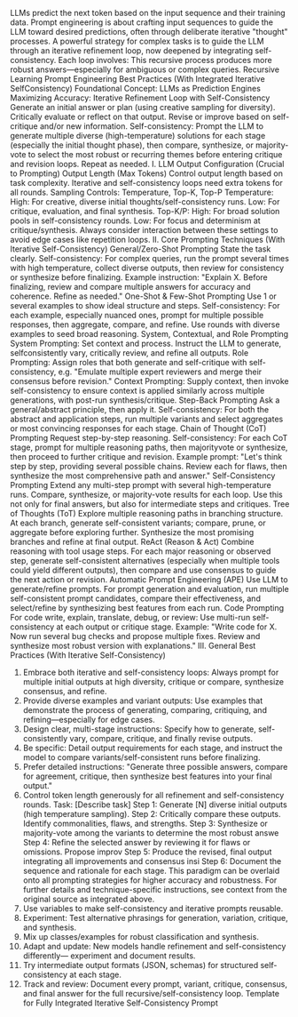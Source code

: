 LLMs predict the next token based on the input sequence and their training data. Prompt
engineering is about crafting input sequences to guide the LLM toward desired predictions,
often through deliberate iterative "thought" processes.
A powerful strategy for complex tasks is to guide the LLM through an iterative refinement loop,
now deepened by integrating self-consistency. Each loop involves:
This recursive process produces more robust answers—especially for ambiguous or complex
queries.
Recursive Learning Prompt Engineering Best
Practices (With Integrated Iterative SelfConsistency)
Foundational Concept: LLMs as Prediction Engines
Maximizing Accuracy: Iterative Refinement Loop with Self-Consistency
Generate an initial answer or plan (using creative sampling for diversity).
Critically evaluate or reflect on that output.
Revise or improve based on self-critique and/or new information.
Self-consistency: Prompt the LLM to generate multiple diverse (high-temperature)
solutions for each stage (especially the initial thought phase), then compare, synthesize, or
majority-vote to select the most robust or recurring themes before entering critique and
revision loops.
Repeat as needed.
I. LLM Output Configuration (Crucial to Prompting)
Output Length (Max Tokens)
Control output length based on task complexity.
Iterative and self-consistency loops need extra tokens for all rounds.
Sampling Controls: Temperature, Top-K, Top-P
Temperature:
High: For creative, diverse initial thoughts/self-consistency runs.
Low: For critique, evaluation, and final synthesis.
Top-K/P:
High: For broad solution pools in self-consistency rounds.
Low: For focus and determinism at critique/synthesis.
Always consider interaction between these settings to avoid edge cases like repetition
loops.
II. Core Prompting Techniques (With Iterative Self-Consistency)
General/Zero-Shot Prompting
State the task clearly.
Self-consistency: For complex queries, run the prompt several times with high
temperature, collect diverse outputs, then review for consistency or synthesize before
finalizing.
Example instruction: "Explain X. Before finalizing, review and compare multiple answers for
accuracy and coherence. Refine as needed."
One-Shot & Few-Shot Prompting
Use 1 or several examples to show ideal structure and steps.
Self-consistency: For each example, especially nuanced ones, prompt for multiple possible
responses, then aggregate, compare, and refine. Use rounds with diverse examples to seed
broad reasoning.
System, Contextual, and Role Prompting
System Prompting: Set context and process. Instruct the LLM to generate, selfconsistently vary, critically review, and refine all outputs.
Role Prompting: Assign roles that both generate and self-critique with self-consistency, e.g.
"Emulate multiple expert reviewers and merge their consensus before revision."
Context Prompting: Supply context, then invoke self-consistency to ensure context is
applied similarly across multiple generations, with post-run synthesis/critique.
Step-Back Prompting
Ask a general/abstract principle, then apply it.
Self-consistency: For both the abstract and application steps, run multiple variants and
select aggregates or most convincing responses for each stage.
Chain of Thought (CoT) Prompting
Request step-by-step reasoning.
Self-consistency: For each CoT stage, prompt for multiple reasoning paths, then majorityvote or synthesize, then proceed to further critique and revision.
Example prompt: "Let's think step by step, providing several possible chains. Review each
for flaws, then synthesize the most comprehensive path and answer."
Self-Consistency Prompting
Extend any multi-step prompt with several high-temperature runs.
Compare, synthesize, or majority-vote results for each loop. Use this not only for final
answers, but also for intermediate steps and critiques.
Tree of Thoughts (ToT)
Explore multiple reasoning paths in branching structure.
At each branch, generate self-consistent variants; compare, prune, or aggregate before
exploring further. Synthesize the most promising branches and refine at final output.
ReAct (Reason & Act)
Combine reasoning with tool usage steps.
For each major reasoning or observed step, generate self-consistent alternatives (especially
when multiple tools could yield different outputs), then compare and use consensus to guide
the next action or revision.
Automatic Prompt Engineering (APE)
Use LLM to generate/refine prompts.
For prompt generation and evaluation, run multiple self-consistent prompt candidates,
compare their effectiveness, and select/refine by synthesizing best features from each run.
Code Prompting
For code write, explain, translate, debug, or review: Use multi-run self-consistency at each
output or critique stage.
Example: "Write code for X. Now run several bug checks and propose multiple fixes. Review
and synthesize most robust version with explanations."
III. General Best Practices (With Iterative Self-Consistency)
1. Embrace both iterative and self-consistency loops: Always prompt for multiple initial outputs
at high diversity, critique or compare, synthesize consensus, and refine.
2. Provide diverse examples and variant outputs: Use examples that demonstrate the process
of generating, comparing, critiquing, and refining—especially for edge cases.
3. Design clear, multi-stage instructions: Specify how to generate, self-consistently vary,
compare, critique, and finally revise outputs.
4. Be specific: Detail output requirements for each stage, and instruct the model to compare
variants/self-consistent runs before finalizing.
5. Prefer detailed instructions: "Generate three possible answers, compare for agreement,
critique, then synthesize best features into your final output."
6. Control token length generously for all refinement and self-consistency rounds.
Task: [Describe task]
Step 1: Generate [N] diverse initial outputs (high temperature sampling).
Step 2: Critically compare these outputs. Identify commonalities, flaws, and strengths.
Step 3: Synthesize or majority-vote among the variants to determine the most robust answe
Step 4: Refine the selected answer by reviewing it for flaws or omissions. Propose improv
Step 5: Produce the revised, final output integrating all improvements and consensus insi
Step 6: Document the sequence and rationale for each stage.
This paradigm can be overlaid onto all prompting strategies for higher accuracy and robustness.
For further details and technique-specific instructions, see context from the original source as
integrated above.
7. Use variables to make self-consistency and iterative prompts reusable.
8. Experiment: Test alternative phrasings for generation, variation, critique, and synthesis.
9. Mix up classes/examples for robust classification and synthesis.
10. Adapt and update: New models handle refinement and self-consistency differently—
experiment and document results.
11. Try intermediate output formats (JSON, schemas) for structured self-consistency at each
stage.
12. Track and review: Document every prompt, variant, critique, consensus, and final answer for
the full recursive/self-consistency loop.
Template for Fully Integrated Iterative Self-Consistency Prompt